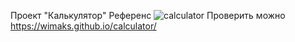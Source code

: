 Проект "Калькулятор"
Референс
![calculator](https://github.com/Wimaks/calculator/assets/76179320/833f2d19-77d3-4832-89ed-0be46d6cc40d)
Проверить можно https://wimaks.github.io/calculator/
